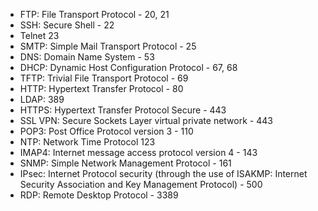 - FTP: File Transport Protocol - 20, 21
- SSH: Secure Shell - 22
- Telnet 23
- SMTP: Simple Mail Transport Protocol - 25
- DNS: Domain Name System - 53
- DHCP: Dynamic Host Configuration Protocol - 67, 68
- TFTP: Trivial File Transport Protocol - 69
- HTTP: Hypertext Transfer Protocol - 80
- LDAP: 389
- HTTPS: Hypertext Transfer Protocol Secure - 443
- SSL VPN: Secure Sockets Layer virtual private network - 443
- POP3: Post Office Protocol version 3 - 110
- NTP: Network Time Protocol 123
- IMAP4: Internet message access protocol version 4 - 143
- SNMP: Simple Network Management Protocol - 161
- IPsec: Internet Protocol security (through the use of ISAKMP: Internet Security Association and Key Management Protocol) - 500
- RDP: Remote Desktop Protocol - 3389
